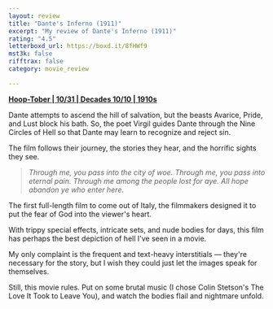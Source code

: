 ```yaml
---
layout: review
title: "Dante's Inferno (1911)"
excerpt: "My review of Dante's Inferno (1911)"
rating: "4.5"
letterboxd_url: https://boxd.it/8fHWf9
mst3k: false
rifftrax: false
category: movie_review

---
```


<b><a href="https://boxd.it/pRQY0/detail" rel="nofollow">Hoop-Tober | 10/31 | Decades 10/10 | 1910s</a></b>

Dante attempts to ascend the hill of salvation, but the beasts Avarice, Pride, and Lust block his bath. So, the poet Virgil guides Dante through the Nine Circles of Hell so that Dante may learn to recognize and reject sin.

The film follows their journey, the stories they hear, and the horrific sights they see.

<blockquote><i>Through me, you pass into the city of woe. Through me, you pass into eternal pain. Through me among the people lost for aye. All hope abandon ye who enter here.</i></blockquote>
The first full-length film to come out of Italy, the filmmakers designed it to put the fear of God into the viewer's heart. 

With trippy special effects, intricate sets, and nude bodies for days, this film has perhaps the best depiction of hell I've seen in a movie.

My only complaint is the frequent and text-heavy interstitials — they're necessary for the story, but I wish they could just let the images speak for themselves.

Still, this movie rules. Put on some brutal music (I chose Colin Stetson's The Love It Took to Leave You), and watch the bodies flail and nightmare unfold.